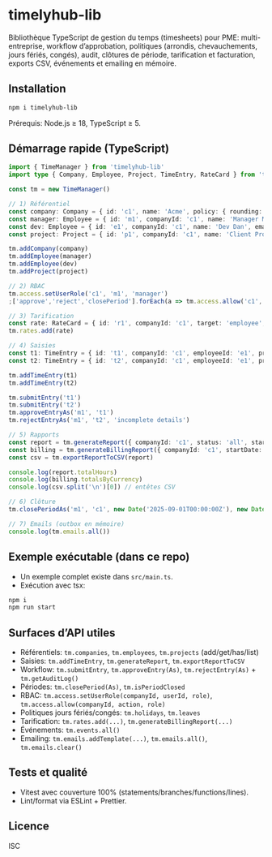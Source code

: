 # timelyhub-lib

Bibliothèque TypeScript de gestion du temps (timesheets) pour PME: multi-entreprise, workflow d’approbation, politiques (arrondis, chevauchements, jours fériés, congés), audit, clôtures de période, tarification et facturation, exports CSV, événements et emailing en mémoire.

## Installation

```bash
npm i timelyhub-lib
```

Prérequis: Node.js ≥ 18, TypeScript ≥ 5.

## Démarrage rapide (TypeScript)

```ts
import { TimeManager } from 'timelyhub-lib'
import type { Company, Employee, Project, TimeEntry, RateCard } from 'timelyhub-lib/dist/index'

const tm = new TimeManager()

// 1) Référentiel
const company: Company = { id: 'c1', name: 'Acme', policy: { rounding: { stepMinutes: 15, mode: 'nearest', applyOn: 'duration' } } }
const manager: Employee = { id: 'm1', companyId: 'c1', name: 'Manager Mia', email: 'manager@acme.io', role: 'manager' }
const dev: Employee = { id: 'e1', companyId: 'c1', name: 'Dev Dan', email: 'dev@acme.io', role: 'employee' }
const project: Project = { id: 'p1', companyId: 'c1', name: 'Client Project', clientId: 'client-42', status: 'active' }

tm.addCompany(company)
tm.addEmployee(manager)
tm.addEmployee(dev)
tm.addProject(project)

// 2) RBAC
tm.access.setUserRole('c1', 'm1', 'manager')
;['approve','reject','closePeriod'].forEach(a => tm.access.allow('c1', a as any, 'manager'))

// 3) Tarification
const rate: RateCard = { id: 'r1', companyId: 'c1', target: 'employee', key: 'e1', billable: true, rate: 100, currency: 'EUR' }
tm.rates.add(rate)

// 4) Saisies
const t1: TimeEntry = { id: 't1', companyId: 'c1', employeeId: 'e1', projectId: 'p1', description: 'Feature A', startTime: new Date('2025-09-14T09:00:00Z'), endTime: new Date('2025-09-14T11:00:00Z') }
const t2: TimeEntry = { id: 't2', companyId: 'c1', employeeId: 'e1', projectId: 'p1', description: 'Feature B', startTime: new Date('2025-09-14T12:00:00Z'), endTime: new Date('2025-09-14T13:00:00Z') }

tm.addTimeEntry(t1)
tm.addTimeEntry(t2)

tm.submitEntry('t1')
tm.submitEntry('t2')
tm.approveEntryAs('m1', 't1')
tm.rejectEntryAs('m1', 't2', 'incomplete details')

// 5) Rapports
const report = tm.generateReport({ companyId: 'c1', status: 'all', startDate: new Date('2025-09-14T00:00:00Z'), endDate: new Date('2025-09-15T00:00:00Z') })
const billing = tm.generateBillingReport({ companyId: 'c1', startDate: new Date('2025-09-14T00:00:00Z'), endDate: new Date('2025-09-15T00:00:00Z') })
const csv = tm.exportReportToCSV(report)

console.log(report.totalHours)
console.log(billing.totalsByCurrency)
console.log(csv.split('\n')[0]) // entêtes CSV

// 6) Clôture
tm.closePeriodAs('m1', 'c1', new Date('2025-09-01T00:00:00Z'), new Date('2025-10-01T00:00:00Z'))

// 7) Emails (outbox en mémoire)
console.log(tm.emails.all())
```

## Exemple exécutable (dans ce repo)

- Un exemple complet existe dans `src/main.ts`.
- Exécution avec tsx:

```bash
npm i
npm run start
```

## Surfaces d’API utiles
- Référentiels: `tm.companies`, `tm.employees`, `tm.projects` (add/get/has/list)
- Saisies: `tm.addTimeEntry`, `tm.generateReport`, `tm.exportReportToCSV`
- Workflow: `tm.submitEntry`, `tm.approveEntry(As)`, `tm.rejectEntry(As)` + `tm.getAuditLog()`
- Périodes: `tm.closePeriod(As)`, `tm.isPeriodClosed`
- RBAC: `tm.access.setUserRole(companyId, userId, role)`, `tm.access.allow(companyId, action, role)`
- Politiques jours fériés/congés: `tm.holidays`, `tm.leaves`
- Tarification: `tm.rates.add(...)`, `tm.generateBillingReport(...)`
- Événements: `tm.events.all()`
- Emailing: `tm.emails.addTemplate(...)`, `tm.emails.all()`, `tm.emails.clear()`

## Tests et qualité
- Vitest avec couverture 100% (statements/branches/functions/lines).
- Lint/format via ESLint + Prettier.

## Licence
ISC
